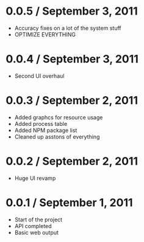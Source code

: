 0.0.5 / September 3, 2011
==================
  * Accuracy fixes on a lot of the system stuff
  * OPTIMIZE EVERYTHING

0.0.4 / September 3, 2011
==================
  * Second UI overhaul

0.0.3 / September 2, 2011
==================
  * Added graphcs for resource usage
  * Added process table
  * Added NPM package list
  * Cleaned up asstons of everything

0.0.2 / September 2, 2011
==================
  * Huge UI revamp

0.0.1 / September 1, 2011
==================
  * Start of the project
  * API completed
  * Basic web output

